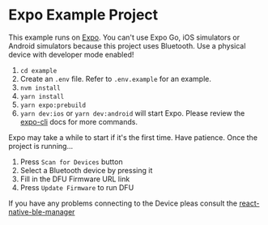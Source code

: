 # Expo Example Project

This example runs on [Expo](https://expo.dev/). You can't use Expo Go, iOS simulators or Android simulators because this project uses Bluetooth. Use a physical device with developer mode enabled!

1. `cd example`
1. Create an `.env` file. Refer to `.env.example` for an example.
1. `nvm install`
1. `yarn install`
1. `yarn expo:prebuild`
1. `yarn dev:ios` or `yarn dev:android` will start Expo. Please review the [expo-cli](https://docs.expo.dev/more/expo-cli/) docs for more commands.

Expo may take a while to start if it's the first time. Have patience. Once the project is running...

1. Press `Scan for Devices` button
1. Select a Bluetooth device by pressing it
1. Fill in the DFU Firmware URL link
1. Press `Update Firmware` to run DFU

If you have any problems connecting to the Device pleas consult the [react-native-ble-manager](https://github.com/innoveit/react-native-ble-manager)
